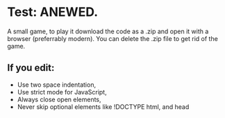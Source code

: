 # Test: ANEWED.
A small game, to play it download the code as a .zip and open it with a browser (preferrably modern). You can delete the .zip file to get rid of the game.
## If you edit:
* Use two space indentation,
* Use strict mode for JavaScript,
* Always close open elements,
* Never skip optional elements like !DOCTYPE html, and head
